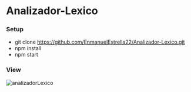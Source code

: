 # Analizador-Lexico

### Setup
- git clone https://github.com/EnmanuelEstrella22/Analizador-Lexico.git
- npm install
- npm start

### View
![analizadorLexico](https://user-images.githubusercontent.com/56686883/134794347-a93ec4a6-deea-43f4-b3f1-8a0e912cdd88.png)
